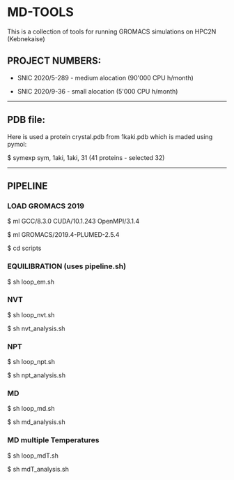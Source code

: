 # MD-TOOLS

This is a collection of tools for running GROMACS simulations on HPC2N (Kebnekaise)

## PROJECT NUMBERS:

* SNIC 2020/5-289 - medium alocation (90'000 CPU h/month)

* SNIC 2020/9-36  - small alocation  (5'000  CPU h/month)

-----
## PDB file:

Here is used a protein crystal.pdb from 1kaki.pdb which is maded using pymol:

$ symexp sym, 1aki, 1aki, 31 (41 proteins - selected 32)

------------
## PIPELINE

### LOAD GROMACS 2019
$ ml GCC/8.3.0  CUDA/10.1.243  OpenMPI/3.1.4

$ ml GROMACS/2019.4-PLUMED-2.5.4

$ cd scripts

### EQUILIBRATION (uses pipeline.sh)
$ sh loop_em.sh

### NVT
$ sh loop_nvt.sh

$ sh nvt_analysis.sh

### NPT
$ sh loop_npt.sh

$ sh npt_analysis.sh

### MD 
$ sh loop_md.sh

$ sh md_analysis.sh

### MD multiple Temperatures
$ sh loop_mdT.sh

$ sh mdT_analysis.sh
